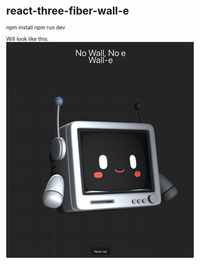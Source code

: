 # react-three-fiber-wall-e

npm install
npm run dev

Will look like this:
![Info](./public/info.png)
